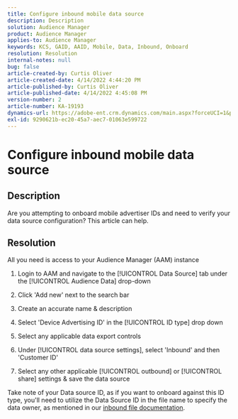 ```yaml
---
title: Configure inbound mobile data source
description: Description
solution: Audience Manager
product: Audience Manager
applies-to: Audience Manager
keywords: KCS, GAID, AAID, Mobile, Data, Inbound, Onboard
resolution: Resolution
internal-notes: null
bug: false
article-created-by: Curtis Oliver
article-created-date: 4/14/2022 4:44:20 PM
article-published-by: Curtis Oliver
article-published-date: 4/14/2022 4:45:08 PM
version-number: 2
article-number: KA-19193
dynamics-url: https://adobe-ent.crm.dynamics.com/main.aspx?forceUCI=1&pagetype=entityrecord&etn=knowledgearticle&id=e23c681f-12bc-ec11-983f-0022480a30fa
exl-id: 9290621b-ec20-45a7-aec7-01063e599722
---
```

# Configure inbound mobile data source

## Description

Are you attempting to onboard mobile advertiser IDs and need to verify your data source configuration? This article can help. 

## Resolution


All you need is access to your Audience Manager (AAM) instance

1) Login to AAM and navigate to the [!UICONTROL Data Source] tab under the [!UICONTROL Audience Data] drop-down

2) Click 'Add new' next to the search bar

3) Create an accurate name & description

4) Select 'Device Advertising ID' in the [!UICONTROL ID type] drop down

5) Select any applicable data export controls

6) Under [!UICONTROL data source settings], select 'Inbound' and then 'Customer ID'

7) Select any other applicable [!UICONTROL outbound] or [!UICONTROL share] settings & save the data source



Take note of your Data source ID, as if you want to onboard against this ID type, you'll need to utilize the Data Source ID in the file name to specify the data owner, as mentioned in our [inbound file documentation](https://experienceleague.adobe.com/docs/audience-manager/user-guide/implementation-integration-guides/sending-audience-data/batch-data-transfer-process/inbound-s3-filenames.html?lang=en).
